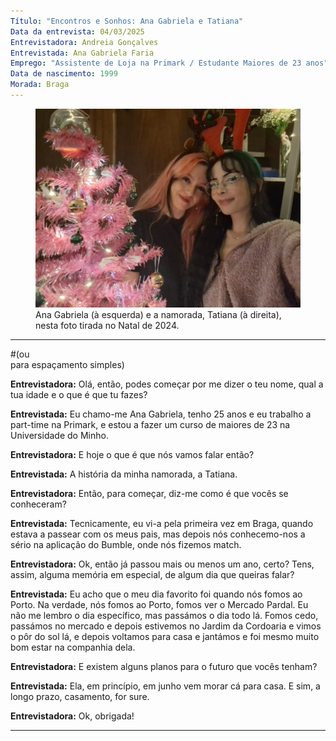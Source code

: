 ```yaml
---
Título: "Encontros e Sonhos: Ana Gabriela e Tatiana"
Data da entrevista: 04/03/2025
Entrevistadora: Andreia Gonçalves
Entrevistada: Ana Gabriela Faria
Emprego: "Assistente de Loja na Primark / Estudante Maiores de 23 anos"
Data de nascimento: 1999
Morada: Braga
---
```


<figure>
  <img src="https://github.com/AndreiaG25/Grupo-4/blob/main/Mini-entrevistas/Andreia/Ana%20Gabriela_Tatiana.jpg" alt="Ana Gabriela e Tatiana no Natal de 2024">
  <figcaption>Ana Gabriela (à esquerda) e a namorada, Tatiana (à direita), nesta foto tirada no Natal de 2024.</figcaption>
</figure>
<hr>  #(ou <br> para espaçamento simples)
 
**Entrevistadora:** Olá, então, podes começar por me dizer o teu nome, qual a tua idade e o que é que tu fazes?

**Entrevistada:** Eu chamo-me Ana Gabriela, tenho 25 anos e eu trabalho a part-time na Primark, e estou a fazer um curso de maiores de 23 na Universidade do Minho.

**Entrevistadora:** E hoje o que é que nós vamos falar então?

**Entrevistada:** A história da minha namorada, a Tatiana.

**Entrevistadora:** Então, para começar, diz-me como é que vocês se conheceram?

**Entrevistada:** Tecnicamente, eu vi-a pela primeira vez em Braga, quando estava a passear com os meus pais, mas depois nós conhecemo-nos a sério na aplicação do Bumble, onde nós fizemos match.

**Entrevistadora:** Ok, então já passou mais ou menos um ano, certo? Tens, assim, alguma memória em especial, de algum dia que queiras falar?  

**Entrevistada:** Eu acho que o meu dia favorito foi quando nós fomos ao Porto. Na verdade, nós fomos ao Porto, fomos ver o Mercado Pardal. Eu não me lembro o dia específico, mas passámos o dia todo lá. Fomos cedo, passámos no mercado e depois estivemos no Jardim da Cordoaria e vimos o pôr do sol lá, e depois voltamos para casa e jantámos e foi mesmo muito bom estar na companhia dela.  

**Entrevistadora:** E existem alguns planos para o futuro que vocês tenham?  

**Entrevistada:** Ela, em princípio, em junho vem morar cá para casa. E sim, a longo prazo, casamento, for sure.  

**Entrevistadora:** Ok, obrigada!  

---
